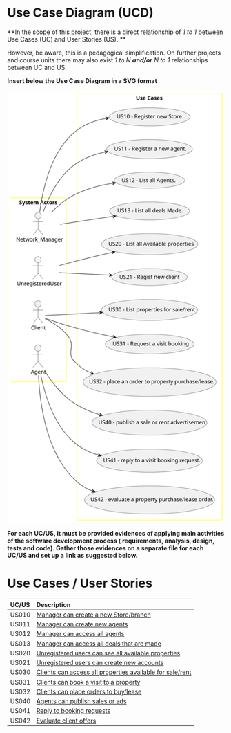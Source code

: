 # Use Case Diagram (UCD)

**In the scope of this project, there is a direct relationship of _1 to 1_ between Use Cases (UC) and User Stories (US).
**

However, be aware, this is a pedagogical simplification. On further projects and course units there may also exist _1 to
N **and/or** N to 1_ relationships between UC and US.

**Insert below the Use Case Diagram in a SVG format**

![Use Case Diagram](UCD.svg)

**For each UC/US, it must be provided evidences of applying main activities of the software development process (
requirements, analysis, design, tests and code). Gather those evidences on a separate file for each UC/US and set up a
link as suggested below.**

# Use Cases / User Stories

| UC/US | Description                                                                        |                   
|:------|:-----------------------------------------------------------------------------------|
| US010 | [Manager can create a new Store/branch](../../us001/Readme.md)                     |
| US011 | [Manager can create new agents](../../us001/Readme.md)                             |
| US012 | [Manager can access all agents](../../us001/Readme.md)                             |
| US013 | [Manager can access all deals that are made](../../us001/Readme.md)                |
| US020 | [Unregistered users can see all available properties](../../us001/Readme.md)       |
| US021 | [Unregistered users can create new accounts](../../us001/Readme.md)                |
| US030 | [Clients can access all properties available for sale/rent](../../us001/Readme.md) |
| US031 | [Clients can book a visit to a property](../../us001/Readme.md)                    |
| US032 | [Clients can place orders to buy/lease](../../us001/Readme.md)                     |
| US040 | [Agents can publish sales or ads](../../us001/Readme.md)                           |
| US041 | [Reply to booking requests](../../us001/Readme.md)                                 |
| US042 | [Evaluate client offers](../../us001/Readme.md)                                    |

                                        

